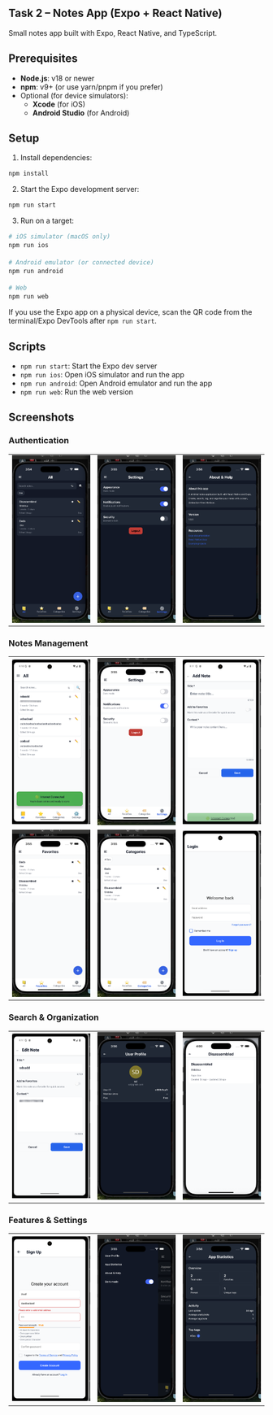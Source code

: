 ## Task 2 – Notes App (Expo + React Native)

Small notes app built with Expo, React Native, and TypeScript.

## Prerequisites

- **Node.js**: v18 or newer
- **npm**: v9+ (or use yarn/pnpm if you prefer)
- Optional (for device simulators):
  - **Xcode** (for iOS)
  - **Android Studio** (for Android)

## Setup

1. Install dependencies:

```bash
npm install
```

2. Start the Expo development server:

```bash
npm run start
```

3. Run on a target:

```bash
# iOS simulator (macOS only)
npm run ios

# Android emulator (or connected device)
npm run android

# Web
npm run web
```

If you use the Expo app on a physical device, scan the QR code from the terminal/Expo DevTools after `npm run start`.

## Scripts

- `npm run start`: Start the Expo dev server
- `npm run ios`: Open iOS simulator and run the app
- `npm run android`: Open Android emulator and run the app
- `npm run web`: Run the web version

## Screenshots

### Authentication

<table>
  <tr>
    <td><img src="screenshots/login-screen.png" alt="Login Screen" width="260" /></td>
    <td><img src="screenshots/signup-screen.png" alt="Signup Screen" width="260" /></td>
    <td><img src="screenshots/profile-screen.png" alt="Profile Screen" width="260" /></td>
  </tr>
</table>

### Notes Management

<table>
  <tr>
    <td><img src="screenshots/home-screen.png" alt="Home Screen" width="260" /></td>
    <td><img src="screenshots/notes-list-screen.png" alt="Notes List Screen" width="260" /></td>
    <td><img src="screenshots/add-note-screen.png" alt="Add Note Screen" width="260" /></td>
  </tr>
  <tr>
    <td><img src="screenshots/edit-note-screen.png" alt="Edit Note Screen" width="260" /></td>
    <td><img src="screenshots/note-details-screen.png" alt="Note Details Screen" width="260" /></td>
    <td><img src="screenshots/favorites-screen.png" alt="Favorites Screen" width="260" /></td>
  </tr>
</table>

### Search & Organization

<table>
  <tr>
    <td><img src="screenshots/search-screen.png" alt="Search Screen" width="260" /></td>
    <td><img src="screenshots/tags-screen.png" alt="Tags Screen" width="260" /></td>
    <td><img src="screenshots/stats-screen.png" alt="Stats Screen" width="260" /></td>
  </tr>
</table>

### Features & Settings

<table>
  <tr>
    <td><img src="screenshots/settings-screen.png" alt="Settings Screen" width="260" /></td>
    <td><img src="screenshots/dark-theme-screen.png" alt="Dark Theme Screen" width="260" /></td>
    <td><img src="screenshots/offline-mode-screen.png" alt="Offline Mode Screen" width="260" /></td>
  </tr>
</table>
